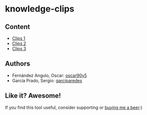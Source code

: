 # knowledge-clips


## Content
- [Clips 1](clips-1/)
- [Clips 2](clips-2/)
- [Clips 3](clips-3/)


## Authors
- Fernández Angulo, Oscar:  [oscar90y5](https://github.com/oscar90y5)
- García Prado, Sergio:  [garciparedes](https://github.com/garciparedes)


## Like it? Awesome!
If you find this tool useful, consider supporting or [buying me a beer](https://www.paypal.me/garciparedes/2):)
